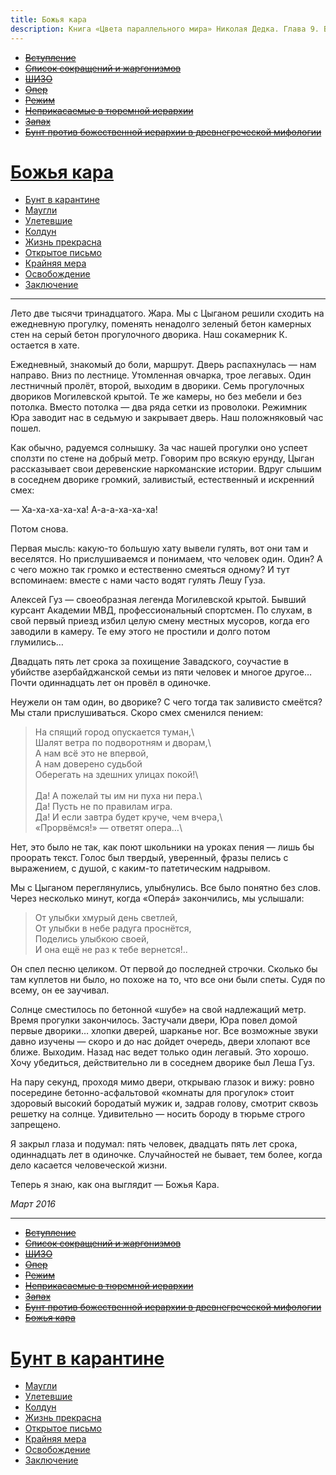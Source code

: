 ```yaml
---
title: Божья кара
description: Книга «Цвета параллельного мира» Николая Дедка. Глава 9. Божья кара
---
```


- ~~[Вступление](./1.md)~~
- ~~[Список сокращений и жаргонизмов](./2.md)~~
- ~~[ШИЗО](./3.md)~~
- ~~[Опер](./4.md)~~
- ~~[Режим](./5.md)~~
- ~~[Неприкасаемые в тюремной иерархии](./6.md)~~
- ~~[Запах](./7.md)~~
- ~~[Бунт против божественной иерархии в древнегреческой мифологии](./8.md)~~
# [Божья кара](./9.md)
- [Бунт в карантине](./10.md)
- [Маугли](./11.md)
- [Улетевшие](./12.md)
- [Колдун](./13.md)
- [Жизнь прекрасна](./14.md)
- [Открытое письмо](./15.md)
- [Крайняя мера](./16.md)
- [Освобождение](./17.md)
- [Заключение](./18.md)

---

Лето две тысячи тринадцатого. Жара. Мы с Цыганом решили сходить на ежедневную прогулку, поменять ненадолго зеленый бетон камерных стен на серый бетон прогулочного дворика. Наш сокамерник К. остается в хате.

Ежедневный, знакомый до боли, маршрут. Дверь распахнулась — нам направо. Вниз по лестнице. Утомленная овчарка, трое легавых. Один лестничный пролёт, второй, выходим в дворики. Семь прогулочных двориков Могилевской крытой. Те же камеры, но без мебели и без потолка. Вместо потолка — два ряда сетки из проволоки. Режимник Юра заводит нас в седьмую и закрывает дверь. Наш положняковый час пошел.

Как обычно, радуемся солнышку. За час нашей прогулки оно успеет сползти по стене на добрый метр. Говорим про всякую ерунду, Цыган рассказывает свои деревенские наркоманские истории. Вдруг слышим в соседнем дворике громкий, заливистый, естественный и искренний смех:

— Ха-ха-ха-ха-ха\! А-а-а-ха-ха-ха\!

Потом снова.

Первая мысль: какую-то большую хату вывели гулять, вот они там и веселятся. Но прислушиваемся и понимаем, что человек один. Один? А с чего можно так громко и естественно смеяться одному? И тут вспоминаем: вместе с нами часто водят гулять Лешу Гуза.

Алексей Гуз — своеобразная легенда Могилевской крытой. Бывший курсант Академии МВД, профессиональный спортсмен. По слухам, в свой первый приезд избил целую смену местных мусоров, когда его заводили в камеру. Те ему этого не простили и долго потом глумились…

Двадцать пять лет срока за похищение Завадского, соучастие в убийстве азербайджанской семьи из пяти человек и многое другое… Почти одиннадцать лет он провёл в одиночке.

Неужели он там один, во дворике? С чего тогда так заливисто смеётся? Мы стали прислушиваться. Скоро смех сменился пением:
 
>На спящий город опускается туман,\  
Шалят ветра по подворотням и дворам,\  
А нам всё это не впервой,\
А нам доверено судьбой\
Оберегать на здешних улицах покой\!\  
\
Да\! А пожелай ты им ни пуха ни пера.\  
Да\! Пусть не по правилам игра.\
Да\! И если завтра будет круче, чем вчера,\  
«Прорвёмся\!» — ответят опера…\


Нет, это было не так, как поют школьники на уроках пения — лишь бы проорать текст. Голос был твердый, уверенный, фразы пелись с выражением, с душой, с каким-то патетическим надрывом.

Мы с Цыганом переглянулись, улыбнулись. Все было понятно без слов. Через несколько минут, когда «Оперá» закончились, мы услышали:

>От улыбки хмурый день светлей,\
От улыбки в небе радуга проснётся,\
Поделись улыбкою своей,\
И она ещё не раз к тебе вернется\!..

Он спел песню целиком. От первой до последней строчки. Сколько бы там куплетов ни было, но похоже на то, что все они были спеты. Судя по всему, он ее заучивал.

Солнце сместилось по бетонной «шубе» на свой надлежащий метр. Время прогулки закончилось. Застучали двери, Юра повел домой первые дворики… хлопки дверей, шарканье ног. Все возможные звуки давно изучены — скоро и до нас дойдет очередь, двери хлопают все ближе. Выходим. Назад нас ведет только один легавый. Это хорошо. Хочу убедиться, действительно ли в соседнем дворике был Леша Гуз.

На пару секунд, проходя мимо двери, открываю глазок и вижу: ровно посередине бетонно-асфальтовой «комнаты для прогулок» стоит здоровый высокий бородатый мужик и, задрав голову, смотрит сквозь решетку на солнце. Удивительно — носить бороду в тюрьме строго запрещено.

Я закрыл глаза и подумал: пять человек, двадцать пять лет срока, одиннадцать лет в одиночке. Случайностей не бывает, тем более, когда дело касается человеческой жизни.

Теперь я знаю, как она выглядит — Божья Кара.

*Март 2016*

---

- ~~[Вступление](./1.md)~~
- ~~[Список сокращений и жаргонизмов](./2.md)~~
- ~~[ШИЗО](./3.md)~~
- ~~[Опер](./4.md)~~
- ~~[Режим](./5.md)~~
- ~~[Неприкасаемые в тюремной иерархии](./6.md)~~
- ~~[Запах](./7.md)~~
- ~~[Бунт против божественной иерархии в древнегреческой мифологии](./8.md)~~
- ~~[Божья кара](./9.md)~~
# [Бунт в карантине](./10.md)
- [Маугли](./11.md)
- [Улетевшие](./12.md)
- [Колдун](./13.md)
- [Жизнь прекрасна](./14.md)
- [Открытое письмо](./15.md)
- [Крайняя мера](./16.md)
- [Освобождение](./17.md)
- [Заключение](./18.md)
